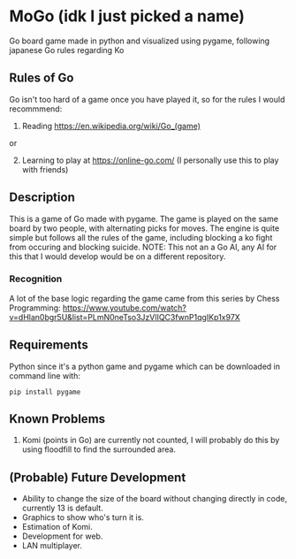 # MoGo (idk I just picked a name)
Go board game made in python and visualized using pygame, following japanese Go rules regarding Ko

## Rules of Go

Go isn't too hard of a game once you have played it, so for the rules I would recommmend:
1. Reading https://en.wikipedia.org/wiki/Go_(game)

or

2. Learning to play at https://online-go.com/ (I personally use this to play with friends)

## Description

This is a game of Go made with pygame. The game is played on the same board by two people, with alternating picks for moves. The engine is quite simple but follows all the rules of the game, including blocking a ko fight from occuring and blocking suicide. NOTE: This not an a Go AI, any AI for this that I would develop would be on a different repository.

### Recognition

A lot of the base logic regarding the game came from this series by Chess Programming: https://www.youtube.com/watch?v=dHlan0bgr5U&list=PLmN0neTso3JzVlIQC3fwnP1qgIKp1x97X

## Requirements
Python since it's a python game and pygame which can be downloaded in command line with:

~~~
pip install pygame
~~~

## Known Problems

1. Komi (points in Go) are currently not counted, I will probably do this by using floodfill to find the surrounded area.

## (Probable) Future Development

- Ability to change the size of the board without changing directly in code, currently 13 is default.
- Graphics to show who's turn it is.
- Estimation of Komi.
- Development for web.
- LAN multiplayer.
